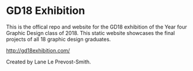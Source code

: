 # GD18 Exhibition

This is the offical repo and website for the GD18 exhibition of the Year four Graphic Design class of 2018.
This static website showcases the final projects of all 18 graphic design graduates.

http://gd18exhibition.com/

Created by Lane Le Prevost-Smith.
